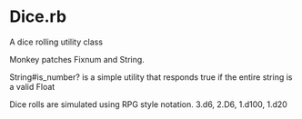 Dice.rb
=======

A dice rolling utility class

Monkey patches Fixnum and String.

String#is_number? is a simple utility that responds true if the entire string is a valid Float

Dice rolls are simulated using RPG style notation.
3.d6, 2.D6, 1.d100, 1.d20
